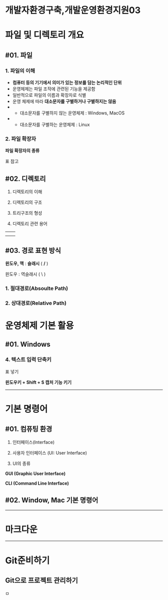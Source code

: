 # **개발자환경구축,개발운영환경지원**03

# 파일 및 디렉토리 개요

## #01. 파일

### 1. 파일의 이해

- **컴퓨터 등의 기기에서 의미가 있는 정보를 담는 논리적인 단위**
- 운영체제는 파일 조작에 관련된 기능을 제공함
- 일반적으로 파일의 이름과 확장자로 식별
- 운영 체제에 따라 **대소문자를 구별하거나 구별하지는 않음**
- * 대소문자를 구별하지 않는 운영체제 : Windows, MacOS
- * 대소문자를 구별하는 운영체제 : Linux

### 2. 파일 확장자

**파일 확장자의 종류**  

표 참고  

## #02. 디렉토리

1. 디렉토리의 이해

1. 디렉토리의 구조

1. 트리구조의 형성

1. 디렉토리 관련 용어

|  |  |
| --- | --- |
|  |  |
|  |  |

## #03. 경로 표현 방식

**윈도우, 맥** : **슬래시** ( **/** )  

윈도우 : 역슬래시 ( \ )

### 1. 절대경로(Absoulte Path)

### 2. 상대경로(Relative Path)

# 운영체제 기본 활용

## #01. Windows

### 4. 텍스트 입력 단축키

표 넣기

****윈도우키 + Shift + S 캡처 기능 키기****

---

# 기본 명령어

## #01. 컴퓨팅 환경

1. 인터페이스(Interface)

2. 사용자 인터페이스 (UI: User Interface)

3. UI의 종류

**GUI (Graphic User Interface)**

**CLI (Command Line Interface)**

## #02. Window, Mac 기본 명령어

---

# 마크다운

---

# Git준비하기

## Git으로 프로젝트 관리하기

ㅁ